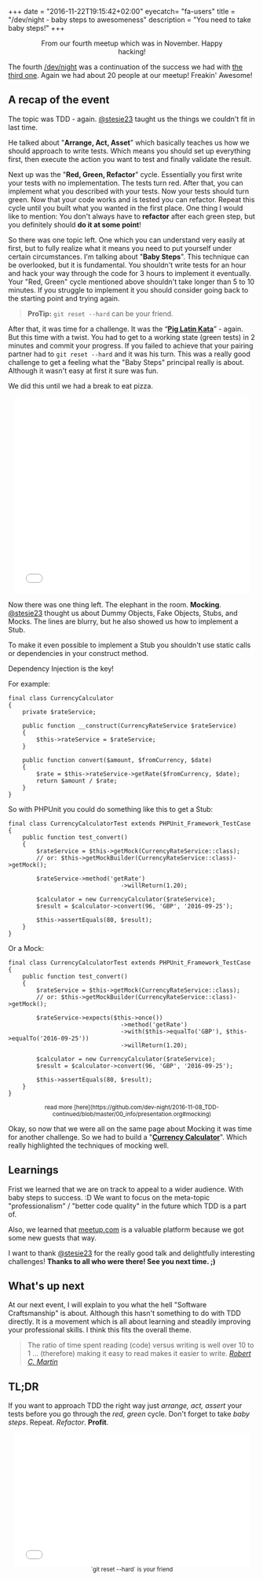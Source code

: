 +++
date = "2016-11-22T19:15:42+02:00"
eyecatch= "fa-users"
title = "/dev/night - baby steps to awesomeness"
description = "You need to take baby steps!"
+++

<center>
    <figure>
        <a href="/assets/images/2016-11-22/meetup.jpg"><img src="/assets/images/2016-11-22/meetup.jpg" alt=""></a>
        <figcaption>From our fourth meetup which was in November. Happy hacking!</figcaption>
    </figure>
</center>

The fourth [/dev/night](https://dev-night.io/) was a continuation of the success we had with [the third one](https://blog.nheer.io/2016/10/25/dev/night---third-times-the-charm/). Again we had about 20 people at our meetup! Freakin' Awesome!

## A recap of the event

The topic was TDD - again. [@stesie23](https://twitter.com/stesie23) taught us the things we couldn't fit in last time.

He talked about "__Arrange, Act, Asset__" which basically teaches us how we should approach to write tests. Which means you should set up everything first, then execute the action you want to test and finally validate the result.

Next up was the "__Red, Green, Refactor__" cycle. Essentially you first write your tests with no implementation. The tests turn red. After that, you can implement what you described with your tests. Now your tests should turn green.
Now that your code works and is tested you can refactor.
Repeat this cycle until you built what you wanted in the first place.
One thing I would like to mention: You don't always have to __refactor__ after each green step, but you definitely should __do it at some point__!

So there was one topic left. One which you can understand very easily at first, but to fully realize what it means you need to put yourself under certain circumstances. I'm talking about "__Baby Steps__".
This technique can be overlooked, but it is fundamental.
You shouldn't write tests for an hour and hack your way through the code for 3 hours to implement it eventually.
Your "Red, Green" cycle mentioned above shouldn't take longer than 5 to 10 minutes. If you struggle to implement it you should consider going back to the starting point and trying again.

<blockquote>
<b>ProTip:</b> <code>git reset --hard</code> can be your friend.
</blockquote>

After that, it was time for a challenge. It was the “[__Pig Latin Kata__](http://stesie.github.io/2016/08/pig-latin-kata)” - again. But this time with a twist. You had to get to a working state (green tests) in 2 minutes and commit your progress. If you failed to achieve that your pairing partner had to `git reset --hard` and it was his turn.
This was a really good challenge to get a feeling what the "Baby Steps" principal really is about. Although it wasn't easy at first it sure was fun.

We did this until we had a break to eat pizza.
<center>
    <iframe src="//giphy.com/embed/iJa6kOfJ3qN7a?html5=true" width="480" height="400" frameBorder="0" class="giphy-embed" allowFullScreen></iframe>
</center>

Now there was one thing left. The elephant in the room. __Mocking__. [@stesie23](https://twitter.com/stesie23) thought us about Dummy Objects, Fake Objects, Stubs, and Mocks.
The lines are blurry, but he also showed us how to implement a Stub.

To make it even possible to implement a Stub you shouldn't use static calls or dependencies in your construct method.

Dependency Injection is the key!

For example:

```
final class CurrencyCalculator
{
    private $rateService;

    public function __construct(CurrencyRateService $rateService)
    {
        $this->rateService = $rateService;
    }

    public function convert($amount, $fromCurrency, $date)
    {
        $rate = $this->rateService->getRate($fromCurrency, $date);
        return $amount / $rate;
    }
}
```

So with PHPUnit you could do something like this to get a Stub:

```
final class CurrencyCalculatorTest extends PHPUnit_Framework_TestCase
{
    public function test_convert()
    {
        $rateService = $this->getMock(CurrencyRateService::class);
        // or: $this->getMockBuilder(CurrencyRateService::class)->getMock();

        $rateService->method('getRate')
                                ->willReturn(1.20);

        $calculator = new CurrencyCalculator($rateService);
        $result = $calculator->convert(96, 'GBP', '2016-09-25');

        $this->assertEquals(80, $result);
    }
}
```

Or a Mock:

```
final class CurrencyCalculatorTest extends PHPUnit_Framework_TestCase
{
    public function test_convert()
    {
        $rateService = $this->getMock(CurrencyRateService::class);
        // or: $this->getMockBuilder(CurrencyRateService::class)->getMock();

        $rateService->expects($this->once())
                                ->method('getRate')
                                ->with($this->equalTo('GBP'), $this->equalTo('2016-09-25'))
                                ->willReturn(1.20);

        $calculator = new CurrencyCalculator($rateService);
        $result = $calculator->convert(96, 'GBP', '2016-09-25');

        $this->assertEquals(80, $result);
    }
}
```
<center>
    <small>read more [here](https://github.com/dev-night/2016-11-08_TDD-continued/blob/master/00_info/presentation.org#mocking)</small>
</center>

Okay, so now that we were all on the same page about Mocking it was time for another challenge. So we had to build a "[__Currency Calculator__](https://github.com/dev-night/2016-11-08_TDD-continued/blob/master/00_info/presentation.org#challenge-2-currency-calculator)".
Which really highlighted the techniques of mocking well.

## Learnings

Frist we learned that we are on track to appeal to a wider audience. With baby steps to success. :D
We want to focus on the meta-topic "professionalism" / "better code quality" in the future which TDD is a part of.

Also, we learned that [meetup.com](https://www.meetup.com/de-DE/dev_night/) is a valuable platform because we got some new guests that way.

I want to thank [@stesie23](https://twitter.com/stesie23) for the really good talk and delightfully interesting challenges!
__Thanks to all who were there! See you next time. ;)__

## What's up next

At our next event, I will explain to you what the hell "Software Craftsmanship" is about. Although this hasn't something to do with TDD directly.  It is a movement which is all about learning and steadily improving your professional skills. I think this fits the overall theme.

<blockquote>
The ratio of time spent reading (code) versus writing is well over 10 to 1 ... (therefore) making it easy to read makes it easier to write.
<cite><a href="https://twitter.com/unclebobmartin">Robert C. Martin</a></cite>
</blockquote>

## TL;DR

If you want to approach TDD the right way just _arrange, act, assert_ your tests before you go through the _red, green_ cycle. Don't forget to take _baby steps_. Repeat. _Refactor_. __Profit__.

<center>
    <iframe src="//giphy.com/embed/LFhseXt6CYAwM?html5=true" width="480" height="270" frameBorder="0" class="giphy-embed" allowFullScreen></iframe>
    <br />
    <small>`git reset --hard` is your friend</small>
</center>
